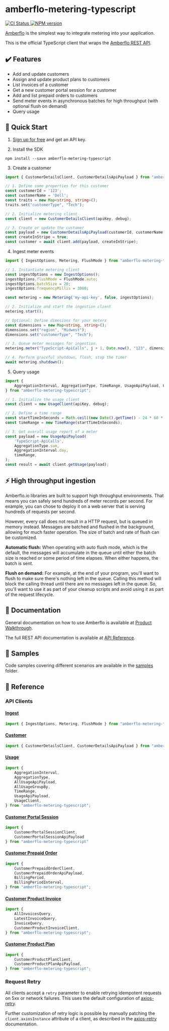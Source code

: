 # amberflo-metering-typescript

<p>
    <a href="https://github.com/amberflo/metering-typescript/actions">
        <img alt="CI Status" src="https://github.com/amberflo/metering-typescript/actions/workflows/tests.yml/badge.svg?branch=master">
    </a>
    <a href="https://www.npmjs.com/package/amberflo-metering-typescript">
        <img alt="NPM version" src="https://img.shields.io/npm/v/amberflo-metering-typescript.svg">
    </a>
</p>

[Amberflo](https://amberflo.io) is the simplest way to integrate metering into your application.

This is the official TypeScript client that wraps the [Amberflo REST API](https://docs.amberflo.io/docs).

## :heavy_check_mark: Features

- Add and update customers
- Assign and update product plans to customers
- List invoices of a customer
- Get a new customer portal session for a customer
- Add and list prepaid orders to customers
- Send meter events in asynchronous batches for high throughput (with optional flush on demand)
- Query usage

## :rocket: Quick Start

1. [Sign up for free](https://ui.amberflo.io/) and get an API key.

2. Install the SDK

```
npm install --save amberflo-metering-typescript
```

3. Create a customer

```typescript
import { CustomerDetailsClient, CustomerDetailsApiPayload } from "amberflo-metering-typescript";

// 1. Define some properties for this customer
const customerId = '123';
const customerName = 'Dell';
const traits = new Map<string, string>();
traits.set("customerType", "Tech");

// 2. Initialize metering client
const client = new CustomerDetailsClient(apiKey, debug);

// 3. Create or update the customer
const payload = new CustomerDetailsApiPayload(customerId, customerName, traits);
const createInStripe = true;
const customer = await client.add(payload, createInStripe);
```

4. Ingest meter events

```typescript
import { IngestOptions, Metering, FlushMode } from "amberflo-metering-typescript";

// 1. Instantiate metering client
const ingestOptions = new IngestOptions();
ingestOptions.flushMode = FlushMode.auto;
ingestOptions.batchSize = 20;
ingestOptions.frequencyMillis = 3000;

const metering = new Metering('my-api-key', false, ingestOptions);

// 2. Initialize and start the ingestion client
metering.start();

// Optional: Define dimesions for your meters
const dimensions = new Map<string, string>();
dimensions.set("region", "Midwest");
dimensions.set("customerType", "Tech");

// 3. Queue meter messages for ingestion.
metering.meter("TypeScript-ApiCalls", j + 1, Date.now(), "123", dimensions);

// 4. Perform graceful shutdown, flush, stop the timer
await metering.shutdown();
```

5. Query usage

```typescript
import {
    AggregationInterval, AggregationType, TimeRange, UsageApiPayload, UsageClient,
} from "amberflo-metering-typescript";

// 1. Initialize the usage client
const client = new UsageClient(apiKey, debug);

// 2. Define a time range
const startTimeInSeconds = Math.ceil((new Date().getTime() - 24 * 60 * 60 * 1000) / 1000);  // two days ago
const timeRange = new TimeRange(startTimeInSeconds);

// 3. Get overall usage report of a meter
const payload = new UsageApiPayload(
    'TypeScript-ApiCalls',
    AggregationType.sum,
    AggregationInterval.day,
    timeRange,
);
const result = await client.getUsage(payload);
```

## :zap: High throughput ingestion

Amberflo.io libraries are built to support high throughput environments. That
means you can safely send hundreds of meter records per second. For example,
you can chose to deploy it on a web server that is serving hundreds of requests
per second.

However, every call does not result in a HTTP request, but is queued in memory
instead. Messages are batched and flushed in the background, allowing for much
faster operation. The size of batch and rate of flush can be customized.

**Automatic flush:** When operating with auto flush mode, which is the default,
the messages will accumulate in the queue until either the batch size is
reached or some period of time elapses. When either happens, the batch is sent.

**Flush on demand:** For example, at the end of your program, you'll want to
flush to make sure there's nothing left in the queue. Calling this method will
block the calling thread until there are no messages left in the queue. So,
you'll want to use it as part of your cleanup scripts and avoid using it as
part of the request lifecycle.

## :book: Documentation

General documentation on how to use Amberflo is available at [Product Walkthrough](https://docs.amberflo.io/docs/product-walkthrough).

The full REST API documentation is available at [API Reference](https://docs.amberflo.io/reference).

## :scroll: Samples

Code samples covering different scenarios are available in the [samples](https://github.com/amberflo/metering-typescript/tree/master/samples) folder.

## :bookmark_tabs: Reference

### API Clients

#### [Ingest](https://docs.amberflo.io/reference/post_ingest)

```typescript
import { IngestOptions, Metering, FlushMode } from "amberflo-metering-typescript";
```

#### [Customer](https://docs.amberflo.io/reference/post_customers)

```typescript
import { CustomerDetailsClient, CustomerDetailsApiPayload } from "amberflo-metering-typescript";
```

#### [Usage](https://docs.amberflo.io/reference/post_usage)

```typescript
import {
    AggregationInterval,
    AggregationType,
    AllUsageApiPayload,
    AllUsageGroupBy,
    TimeRange,
    UsageApiPayload,
    UsageClient,
} from "amberflo-metering-typescript";
```

#### [Customer Portal Session](https://docs.amberflo.io/reference/post_session)

```typescript
import {
    CustomerPortalSessionClient,
    CustomerPortalSessionApiPayload
} from "amberflo-metering-typescript"
```

#### [Customer Prepaid Order](https://docs.amberflo.io/reference/post_payments-pricing-amberflo-customer-prepaid)

```typescript
import {
    CustomerPrepaidOrderClient,
    CustomerPrepaidOrderApiPayload,
    BillingPeriod,
    BillingPeriodInterval,
} from "amberflo-metering-typescript";
```

#### [Customer Product Invoice](https://docs.amberflo.io/reference/get_payments-billing-customer-product-invoice)

```typescript
import {
    AllInvoicesQuery,
    LatestInvoiceQuery,
    InvoiceQuery,
    CustomerProductInvoiceClient,
} from "amberflo-metering-typescript";
```

#### [Customer Product Plan](https://docs.amberflo.io/reference/post_payments-pricing-amberflo-customer-pricing)

```typescript
import {
    CustomerProductPlanClient,
    CustomerProductPlanApiPayload,
} from "amberflo-metering-typescript";
```

### Request Retry

All clients accept a `retry` parameter to enable retrying idempotent requests
on 5xx or network failures.  This uses the default configuration of
[axios-retry](https://github.com/softonic/axios-retry).

Further customization of retry logic is possible by manually patching the
`client.axiosInstance` attribute of a client, as described in the
[axios-retry](https://github.com/softonic/axios-retry) documentation.
